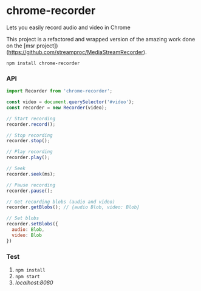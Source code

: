 # chrome-recorder
Lets you easily record audio and video in Chrome

This project is a refactored and wrapped version of the amazing work done on the [msr project])(https://github.com/streamproc/MediaStreamRecorder).

`npm install chrome-recorder`

### API

```js
import Recorder from 'chrome-recorder';

const video = document.querySelector('#video');
const recorder = new Recorder(video);

// Start recording
recorder.record();

// Stop recording
recorder.stop();

// Play recording
recorder.play();

// Seek
recorder.seek(ms);

// Pause recording
recorder.pause();

// Get recording blobs (audio and video)
recorder.getBlobs(); // {audio Blob, video: Blob}

// Set blobs
recorder.setBlobs({
  audio: Blob,
  video: Blob
})
```

### Test
1. `npm install`
2. `npm start`
3. *localhost:8080*
